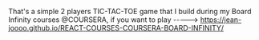 That's a simple 2 players TIC-TAC-TOE game that I build during my Board Infinity courses @COURSERA, if you want to play -----> https://jean-joooo.github.io/REACT-COURSES-COURSERA-BOARD-INFINITY/ 
